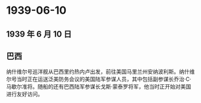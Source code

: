 # 1939-06-10

## 1939 年 6 月 10 日

## 巴西

纳什维尔号巡洋舰从巴西里约热内卢出发，前往美国马里兰州安纳波利斯。纳什维尔号当时正在运送泛美防务会议的美国陆军参谋人员，其中包括副参谋长乔治·C·马歇尔准将。随船的还有巴西陆军参谋长戈斯·蒙泰罗将军，他当时正开始对美国进行友好访问。

